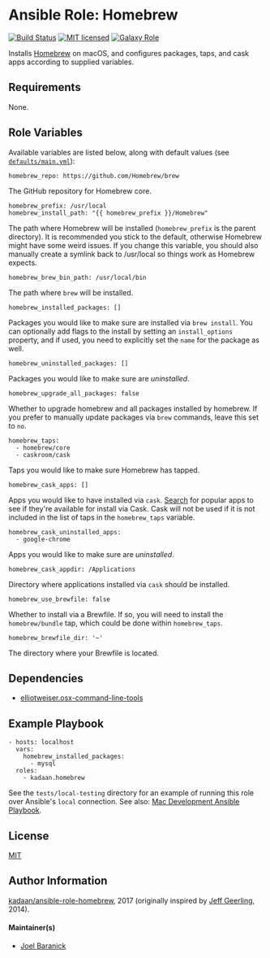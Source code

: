 # Ansible Role: Homebrew

[![Build Status][travis-badge]][travis-link]
[![MIT licensed][mit-badge]][mit-link]
[![Galaxy Role][role-badge]][galaxy-link]

Installs [Homebrew][homebrew] on macOS, and configures packages, taps, and cask apps according to supplied variables.

## Requirements

None.

## Role Variables

Available variables are listed below, along with default values (see [`defaults/main.yml`](defaults/main.yml)):

    homebrew_repo: https://github.com/Homebrew/brew

The GitHub repository for Homebrew core.

    homebrew_prefix: /usr/local
    homebrew_install_path: "{{ homebrew_prefix }}/Homebrew"

The path where Homebrew will be installed (`homebrew_prefix` is the parent directory). It is recommended you stick to the default, otherwise Homebrew might have some weird issues. If you change this variable, you should also manually create a symlink back to /usr/local so things work as Homebrew expects.

    homebrew_brew_bin_path: /usr/local/bin

The path where `brew` will be installed.

    homebrew_installed_packages: []

Packages you would like to make sure are installed via `brew install`. You can optionally add flags to the install by setting an `install_options` property, and if used, you need to explicitly set the `name` for the package as well.

    homebrew_uninstalled_packages: []

Packages you would like to make sure are _uninstalled_.

    homebrew_upgrade_all_packages: false

Whether to upgrade homebrew and all packages installed by homebrew. If you prefer to manually update packages via `brew` commands, leave this set to `no`.

    homebrew_taps:
      - homebrew/core
      - caskroom/cask

Taps you would like to make sure Homebrew has tapped.

    homebrew_cask_apps: []

Apps you would like to have installed via `cask`. [Search][caskroom] for popular apps to see if they're available for install via Cask. Cask will not be used if it is not included in the list of taps in the `homebrew_taps` variable.

    homebrew_cask_uninstalled_apps:
      - google-chrome

Apps you would like to make sure are _uninstalled_.

    homebrew_cask_appdir: /Applications

Directory where applications installed via `cask` should be installed.

    homebrew_use_brewfile: false

Whether to install via a Brewfile. If so, you will need to install the `homebrew/bundle` tap, which could be done within `homebrew_taps`.

    homebrew_brewfile_dir: '~'

The directory where your Brewfile is located.

## Dependencies

  - [elliotweiser.osx-command-line-tools][dep-osx-clt-role]

## Example Playbook

    - hosts: localhost
      vars:
        homebrew_installed_packages:
          - mysql
      roles:
        - kadaan.homebrew

See the `tests/local-testing` directory for an example of running this role over
Ansible's `local` connection. See also:
[Mac Development Ansible Playbook][mac-dev-playbook].

## License

[MIT][mit-link]

## Author Information

[kadaan/ansible-role-homebrew][github-link], 2017
(originally inspired by [Jeff Geerling][author-website], 2014).

#### Maintainer(s)

- [Joel Baranick](https://github.com/kadaan)

[ansible-for-devops]: https://www.ansiblefordevops.com/
[author-website]: https://www.jeffgeerling.com/
[caskroom]: https://caskroom.github.io/search
[galaxy-link]: https://galaxy.ansible.com/kadaan/homebrew/
[github-link]: https://github.com/kadaan/ansible-role-homebrew
[homebrew]: http://brew.sh/
[mac-dev-playbook]: https://github.com/kadaan/mac-dev-playbook
[mit-badge]: https://img.shields.io/badge/license-MIT-blue.svg
[mit-link]: https://raw.githubusercontent.com/kadaan/ansible-role-homebrew/master/LICENSE
[dep-osx-clt-role]: https://galaxy.ansible.com/elliotweiser/osx-command-line-tools/
[role-badge]: https://img.shields.io/ansible/role/1858.svg
[travis-badge]: https://travis-ci.com/kadaan/ansible-role-homebrew.svg?branch=master
[travis-link]: https://travis-ci.com/kadaan/ansible-role-homebrew
